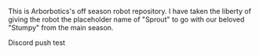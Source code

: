 This is Arborbotics's off season robot repository. I have taken the liberty of giving the robot the placeholder name of "Sprout" to go with our beloved "Stumpy" from the main season.

Discord push test